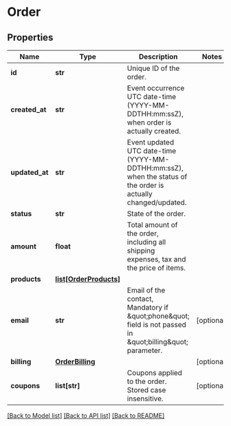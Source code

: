 # Order

## Properties
Name | Type | Description | Notes
------------ | ------------- | ------------- | -------------
**id** | **str** | Unique ID of the order. | 
**created_at** | **str** | Event occurrence UTC date-time (YYYY-MM-DDTHH:mm:ssZ), when order is actually created. | 
**updated_at** | **str** | Event updated UTC date-time (YYYY-MM-DDTHH:mm:ssZ), when the status of the order is actually changed/updated. | 
**status** | **str** | State of the order. | 
**amount** | **float** | Total amount of the order, including all shipping expenses, tax and the price of items. | 
**products** | [**list[OrderProducts]**](OrderProducts.md) |  | 
**email** | **str** | Email of the contact, Mandatory if \&quot;phone\&quot; field is not passed in \&quot;billing\&quot; parameter. | [optional] 
**billing** | [**OrderBilling**](OrderBilling.md) |  | [optional] 
**coupons** | **list[str]** | Coupons applied to the order. Stored case insensitive. | [optional] 

[[Back to Model list]](../README.md#documentation-for-models) [[Back to API list]](../README.md#documentation-for-api-endpoints) [[Back to README]](../README.md)



